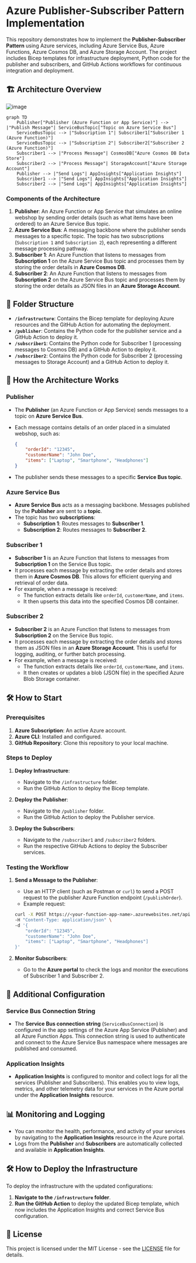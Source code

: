 # Azure Publisher-Subscriber Pattern Implementation

This repository demonstrates how to implement the **Publisher-Subscriber Pattern** using Azure services, including Azure Service Bus, Azure Functions, Azure Cosmos DB, and Azure Storage Account. The project includes Bicep templates for infrastructure deployment, Python code for the publisher and subscribers, and GitHub Actions workflows for continuous integration and deployment.

## 🏗️ Architecture Overview

![image](https://github.com/user-attachments/assets/e80d4eed-068c-43ac-8259-4cb15dcabc77)

```mermaid
graph TD
    Publisher["Publisher (Azure Function or App Service)"] --> |"Publish Message"| ServiceBusTopic["Topic on Azure Service Bus"]
    ServiceBusTopic --> |"Subscription 1"| Subscriber1["Subscriber 1 (Azure Function)"]
    ServiceBusTopic --> |"Subscription 2"| Subscriber2["Subscriber 2 (Azure Function)"]
    Subscriber1 --> |"Process Message"| CosmosDB["Azure Cosmos DB Data Store"]
    Subscriber2 --> |"Process Message"| StorageAccount["Azure Storage Account"]
    Publisher --> |"Send Logs"| AppInsights["Application Insights"]
    Subscriber1 --> |"Send Logs"| AppInsights["Application Insights"]
    Subscriber2 --> |"Send Logs"| AppInsights["Application Insights"]
```

### Components of the Architecture

1. **Publisher**: An Azure Function or App Service that simulates an online webshop by sending order details (such as what items have been ordered) to an Azure Service Bus topic.
2. **Azure Service Bus**: A messaging backbone where the publisher sends messages to a specific topic. The topic has two subscriptions (`Subscription 1` and `Subscription 2`), each representing a different message processing pathway.
3. **Subscriber 1**: An Azure Function that listens to messages from **Subscription 1** on the Azure Service Bus topic and processes them by storing the order details in **Azure Cosmos DB**.
4. **Subscriber 2**: An Azure Function that listens to messages from **Subscription 2** on the Azure Service Bus topic and processes them by storing the order details as JSON files in an **Azure Storage Account**.

## 📑 Folder Structure

- **`/infrastructure`**: Contains the Bicep template for deploying Azure resources and the GitHub Action for automating the deployment.
- **`/publisher`**: Contains the Python code for the publisher service and a GitHub Action to deploy it.
- **`/subscriber1`**: Contains the Python code for Subscriber 1 (processing messages to Cosmos DB) and a GitHub Action to deploy it.
- **`/subscriber2`**: Contains the Python code for Subscriber 2 (processing messages to Storage Account) and a GitHub Action to deploy it.

## 📝 How the Architecture Works

### Publisher

- The **Publisher** (an Azure Function or App Service) sends messages to a topic on **Azure Service Bus**.
- Each message contains details of an order placed in a simulated webshop, such as:

  ```json
  {
      "orderId": "12345",
      "customerName": "John Doe",
      "items": ["Laptop", "Smartphone", "Headphones"]
  }
  ```

- The publisher sends these messages to a specific **Service Bus topic**.

### Azure Service Bus

- **Azure Service Bus** acts as a messaging backbone. Messages published by the **Publisher** are sent to a **topic**.
- The topic has two **subscriptions**:
  - **Subscription 1**: Routes messages to **Subscriber 1**.
  - **Subscription 2**: Routes messages to **Subscriber 2**.

### Subscriber 1

- **Subscriber 1** is an Azure Function that listens to messages from **Subscription 1** on the Service Bus topic.
- It processes each message by extracting the order details and stores them in **Azure Cosmos DB**. This allows for efficient querying and retrieval of order data.
- For example, when a message is received:
  - The function extracts details like `orderId`, `customerName`, and `items`.
  - It then upserts this data into the specified Cosmos DB container.

### Subscriber 2

- **Subscriber 2** is an Azure Function that listens to messages from **Subscription 2** on the Service Bus topic.
- It processes each message by extracting the order details and stores them as JSON files in an **Azure Storage Account**. This is useful for logging, auditing, or further batch processing.
- For example, when a message is received:
  - The function extracts details like `orderId`, `customerName`, and `items`.
  - It then creates or updates a blob (JSON file) in the specified Azure Blob Storage container.

## 🛠️ How to Start

### Prerequisites

1. **Azure Subscription**: An active Azure account.
2. **Azure CLI**: Installed and configured.
3. **GitHub Repository**: Clone this repository to your local machine.

### Steps to Deploy

1. **Deploy Infrastructure**:
   - Navigate to the `/infrastructure` folder.
   - Run the GitHub Action to deploy the Bicep template.

2. **Deploy the Publisher**:
   - Navigate to the `/publisher` folder.
   - Run the GitHub Action to deploy the Publisher service.

3. **Deploy the Subscribers**:
   - Navigate to the `/subscriber1` and `/subscriber2` folders.
   - Run the respective GitHub Actions to deploy the Subscriber services.

### Testing the Workflow

1. **Send a Message to the Publisher**:
   - Use an HTTP client (such as Postman or `curl`) to send a POST request to the publisher Azure Function endpoint (`/publishOrder`).
   - Example request:

   ```bash
   curl -X POST https://<your-function-app-name>.azurewebsites.net/api/publishOrder \
   -H "Content-Type: application/json" \
   -d '{
       "orderId": "12345",
       "customerName": "John Doe",
       "items": ["Laptop", "Smartphone", "Headphones"]
   }'
   ```

2. **Monitor Subscribers**:
   - Go to the **Azure portal** to check the logs and monitor the executions of Subscriber 1 and Subscriber 2.

## 🔧 Additional Configuration

### Service Bus Connection String

- The **Service Bus connection string** (`ServiceBusConnection`) is configured in the app settings of the Azure App Service (Publisher) and all Azure Function Apps. This connection string is used to authenticate and connect to the Azure Service Bus namespace where messages are published and consumed.

### Application Insights

- **Application Insights** is configured to monitor and collect logs for all the services (Publisher and Subscribers). This enables you to view logs, metrics, and other telemetry data for your services in the Azure portal under the **Application Insights** resource.

## 📊 Monitoring and Logging

- You can monitor the health, performance, and activity of your services by navigating to the **Application Insights** resource in the Azure portal.
- Logs from the **Publisher** and **Subscribers** are automatically collected and available in **Application Insights**.

## 🛠️ How to Deploy the Infrastructure

To deploy the infrastructure with the updated configurations:

1. **Navigate to the `/infrastructure` folder**.
2. **Run the GitHub Action** to deploy the updated Bicep template, which now includes the Application Insights and correct Service Bus configuration.

## 📄 License

This project is licensed under the MIT License - see the [LICENSE](LICENSE) file for details.
